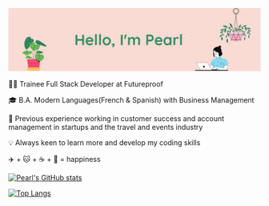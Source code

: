 <p style="text-align: center;">

<img src="https://github.com/pearlhamilton/pearlhamilton/blob/main/header_github.png">


👩‍💻  Trainee Full Stack Developer at Futureproof

🎓  B.A. Modern Languages(French & Spanish) with Business Management

💼  Previous experience working in customer success and account management in startups and the travel and events industry

:bulb: Always keen to learn more and develop my coding skills 

:airplane: + :cat: + :coffee: + :seedling: = happiness 




[![Pearl's GitHub stats](https://github-readme-stats.vercel.app/api?username=pearlhamilton)](https://github.com/pearlhamilton/github-readme-stats)

[![Top Langs](https://github-readme-stats.vercel.app/api/top-langs/?username=pearlhamilton)](https://github.com/pearlhamilton/github-readme-stats)

</p>

